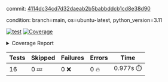 commit: [4114dc34cd7d32daeab2b5babbddcb1cd8e38d90](https://github.com/rcmdnk/conf-finder/tree/4114dc34cd7d32daeab2b5babbddcb1cd8e38d90)

condition: branch=main, os=ubuntu-latest, python_version=3.11

[![test](https://github.com/rcmdnk/conf-finder/actions/workflows/test.yml/badge.svg)](https://github.com/rcmdnk/conf-finder/actions/runs/10781607389)
<a href="https://github.com/rcmdnk/conf-finder/blob/4114dc34cd7d32daeab2b5babbddcb1cd8e38d90/README.md"><img alt="Coverage" src="https://img.shields.io/badge/Coverage-93%25-brightgreen.svg" /></a><details><summary>Coverage Report </summary><table><tr><th>File</th><th>Stmts</th><th>Miss</th><th>Cover</th><th>Missing</th></tr><tbody><tr><td colspan="5"><b>src/conf_finder</b></td></tr><tr><td>&nbsp; &nbsp;<a href="https://github.com/rcmdnk/conf-finder/blob/4114dc34cd7d32daeab2b5babbddcb1cd8e38d90/src/conf_finder/conf_finder.py">conf_finder.py</a></td><td>102</td><td>8</td><td>92%</td><td><a href="https://github.com/rcmdnk/conf-finder/blob/4114dc34cd7d32daeab2b5babbddcb1cd8e38d90/src/conf_finder/conf_finder.py#L65-L67">65&ndash;67</a>, <a href="https://github.com/rcmdnk/conf-finder/blob/4114dc34cd7d32daeab2b5babbddcb1cd8e38d90/src/conf_finder/conf_finder.py#L76">76</a>, <a href="https://github.com/rcmdnk/conf-finder/blob/4114dc34cd7d32daeab2b5babbddcb1cd8e38d90/src/conf_finder/conf_finder.py#L81">81</a>, <a href="https://github.com/rcmdnk/conf-finder/blob/4114dc34cd7d32daeab2b5babbddcb1cd8e38d90/src/conf_finder/conf_finder.py#L141-L142">141&ndash;142</a>, <a href="https://github.com/rcmdnk/conf-finder/blob/4114dc34cd7d32daeab2b5babbddcb1cd8e38d90/src/conf_finder/conf_finder.py#L174">174</a></td></tr><tr><td><b>TOTAL</b></td><td><b>107</b></td><td><b>8</b></td><td><b>93%</b></td><td>&nbsp;</td></tr></tbody></table></details>

| Tests | Skipped | Failures | Errors | Time |
| ----- | ------- | -------- | -------- | ------------------ |
| 16 | 0 :zzz: | 0 :x: | 0 :fire: | 0.977s :stopwatch: |

